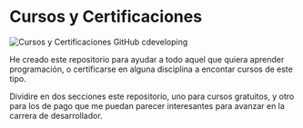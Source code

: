 # Cursos y Certificaciones
![Cursos y Certificaciones GitHub cdeveloping](https://github.com/cdeveloping/cursos-y-certificaciones/assets/134525703/4f71b927-019d-431b-99b7-5594a0fe9c66)
</br>
<p>He creado este repositorio para ayudar a todo aquel que quiera aprender programación, o certificarse en alguna disciplina a encontar cursos de este tipo.</p>
<p>Dividire en dos secciones este repositorio, uno para cursos gratuitos, y otro para los de pago que me puedan parecer interesantes para avanzar en la carrera de desarrollador.</p>

